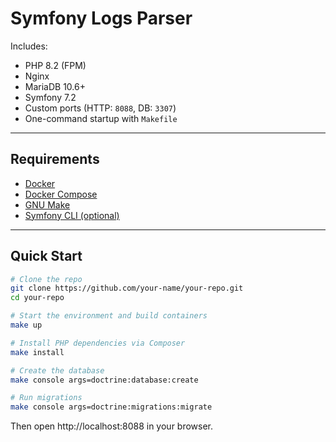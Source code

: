 # Symfony Logs Parser

Includes:

- PHP 8.2 (FPM)
- Nginx
- MariaDB 10.6+
- Symfony 7.2
- Custom ports (HTTP: `8088`, DB: `3307`)
- One-command startup with `Makefile`

---

## Requirements

- [Docker](https://www.docker.com/)
- [Docker Compose](https://docs.docker.com/compose/)
- [GNU Make](https://www.gnu.org/software/make/)
- [Symfony CLI (optional)](https://symfony.com/download)

---

## Quick Start

```bash
# Clone the repo
git clone https://github.com/your-name/your-repo.git
cd your-repo

# Start the environment and build containers
make up

# Install PHP dependencies via Composer
make install

# Create the database
make console args=doctrine:database:create

# Run migrations
make console args=doctrine:migrations:migrate
```

Then open http://localhost:8088 in your browser.